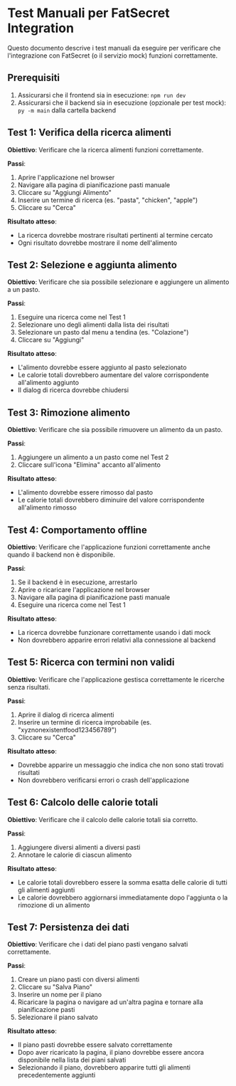 # Test Manuali per FatSecret Integration

Questo documento descrive i test manuali da eseguire per verificare che l'integrazione con FatSecret (o il servizio mock) funzioni correttamente.

## Prerequisiti

1. Assicurarsi che il frontend sia in esecuzione: `npm run dev`
2. Assicurarsi che il backend sia in esecuzione (opzionale per test mock): `py -m main` dalla cartella backend

## Test 1: Verifica della ricerca alimenti

**Obiettivo**: Verificare che la ricerca alimenti funzioni correttamente.

**Passi**:
1. Aprire l'applicazione nel browser
2. Navigare alla pagina di pianificazione pasti manuale
3. Cliccare su "Aggiungi Alimento"
4. Inserire un termine di ricerca (es. "pasta", "chicken", "apple")
5. Cliccare su "Cerca"

**Risultato atteso**:
- La ricerca dovrebbe mostrare risultati pertinenti al termine cercato
- Ogni risultato dovrebbe mostrare il nome dell'alimento

## Test 2: Selezione e aggiunta alimento

**Obiettivo**: Verificare che sia possibile selezionare e aggiungere un alimento a un pasto.

**Passi**:
1. Eseguire una ricerca come nel Test 1
2. Selezionare uno degli alimenti dalla lista dei risultati
3. Selezionare un pasto dal menu a tendina (es. "Colazione")
4. Cliccare su "Aggiungi"

**Risultato atteso**:
- L'alimento dovrebbe essere aggiunto al pasto selezionato
- Le calorie totali dovrebbero aumentare del valore corrispondente all'alimento aggiunto
- Il dialog di ricerca dovrebbe chiudersi

## Test 3: Rimozione alimento

**Obiettivo**: Verificare che sia possibile rimuovere un alimento da un pasto.

**Passi**:
1. Aggiungere un alimento a un pasto come nel Test 2
2. Cliccare sull'icona "Elimina" accanto all'alimento

**Risultato atteso**:
- L'alimento dovrebbe essere rimosso dal pasto
- Le calorie totali dovrebbero diminuire del valore corrispondente all'alimento rimosso

## Test 4: Comportamento offline

**Obiettivo**: Verificare che l'applicazione funzioni correttamente anche quando il backend non è disponibile.

**Passi**:
1. Se il backend è in esecuzione, arrestarlo
2. Aprire o ricaricare l'applicazione nel browser
3. Navigare alla pagina di pianificazione pasti manuale
4. Eseguire una ricerca come nel Test 1

**Risultato atteso**:
- La ricerca dovrebbe funzionare correttamente usando i dati mock
- Non dovrebbero apparire errori relativi alla connessione al backend

## Test 5: Ricerca con termini non validi

**Obiettivo**: Verificare che l'applicazione gestisca correttamente le ricerche senza risultati.

**Passi**:
1. Aprire il dialog di ricerca alimenti
2. Inserire un termine di ricerca improbabile (es. "xyznonexistentfood123456789")
3. Cliccare su "Cerca"

**Risultato atteso**:
- Dovrebbe apparire un messaggio che indica che non sono stati trovati risultati
- Non dovrebbero verificarsi errori o crash dell'applicazione

## Test 6: Calcolo delle calorie totali

**Obiettivo**: Verificare che il calcolo delle calorie totali sia corretto.

**Passi**:
1. Aggiungere diversi alimenti a diversi pasti
2. Annotare le calorie di ciascun alimento

**Risultato atteso**:
- Le calorie totali dovrebbero essere la somma esatta delle calorie di tutti gli alimenti aggiunti
- Le calorie dovrebbero aggiornarsi immediatamente dopo l'aggiunta o la rimozione di un alimento

## Test 7: Persistenza dei dati

**Obiettivo**: Verificare che i dati del piano pasti vengano salvati correttamente.

**Passi**:
1. Creare un piano pasti con diversi alimenti
2. Cliccare su "Salva Piano"
3. Inserire un nome per il piano
4. Ricaricare la pagina o navigare ad un'altra pagina e tornare alla pianificazione pasti
5. Selezionare il piano salvato

**Risultato atteso**:
- Il piano pasti dovrebbe essere salvato correttamente
- Dopo aver ricaricato la pagina, il piano dovrebbe essere ancora disponibile nella lista dei piani salvati
- Selezionando il piano, dovrebbero apparire tutti gli alimenti precedentemente aggiunti
